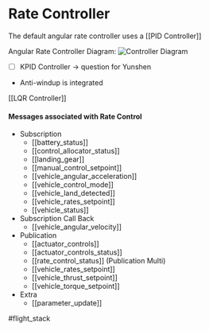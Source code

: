 # Rate Controller

The default angular rate controller uses a [[PID Controller]]

Angular Rate Controller Diagram:
![Controller Diagram](https://docs.px4.io/master/assets/img/mc_angular_rate_diagram.d3b839d2.jpg)

- [ ] KPID Controller -> question for Yunshen
- Anti-windup is integrated

[[LQR Controller]]

#### Messages associated with Rate Control
- Subscription
	- [[battery_status]]
	- [[control_allocator_status]]
	- [[landing_gear]]
	- [[manual_control_setpoint]]
	- [[vehicle_angular_acceleration]]
	- [[vehicle_control_mode]]
	- [[vehicle_land_detected]]
	- [[vehicle_rates_setpoint]]
	- [[vehicle_status]]
- Subscription Call Back
	- [[vehicle_angular_velocity]]
- Publication
	- [[actuator_controls]]
	- [[actuator_controls_status]]
	- [[rate_control_status]] (Publication Multi)
	- [[vehicle_rates_setpoint]]
	- [[vehicle_thrust_setpoint]]
	- [[vehicle_torque_setpoint]]
- Extra
	- [[parameter_update]]


#flight_stack 